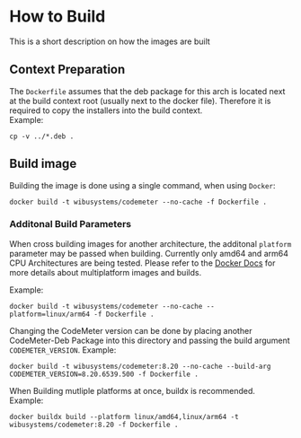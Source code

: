 # How to Build  

This is a short description on how the images are built

## Context Preparation

The `Dockerfile` assumes that the deb package for this arch is located next at the build context root (usually next to the docker file). Therefore it is required to copy the installers into the build context.  
Example:  

```shell
cp -v ../*.deb .
```

## Build image

Building the image is done using a single command, when using `Docker`:

```shell
docker build -t wibusystems/codemeter --no-cache -f Dockerfile .
```

### Additonal Build Parameters

When cross building images for another architecture, the additonal `platform` parameter may be passed when building. Currently only amd64 and arm64 CPU Architectures are being tested.
Please refer to the [Docker Docs](https://docs.docker.com/build/building/multi-platform/) for more details about multiplatform images and builds.

Example:

```shell
docker build -t wibusystems/codemeter --no-cache --platform=linux/arm64 -f Dockerfile .
```

Changing the CodeMeter version can be done by placing another CodeMeter-Deb Package into this directory and passing the build argument `CODEMETER_VERSION`.
Example:  

```shell
docker build -t wibusystems/codemeter:8.20 --no-cache --build-arg CODEMETER_VERSION=8.20.6539.500 -f Dockerfile .
```

When Building mutliple platforms at once, buildx is recommended.  
Example:

```shell
docker buildx build --platform linux/amd64,linux/arm64 -t wibusystems/codemeter:8.20 -f Dockerfile .
```
